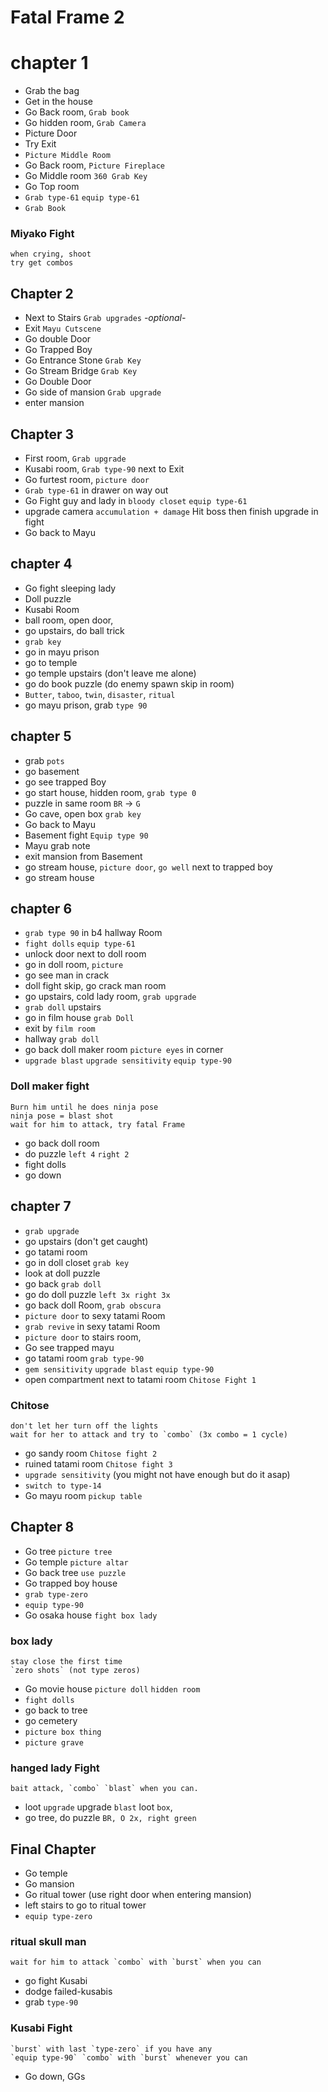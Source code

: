 # Fatal Frame 2

# chapter 1
- Grab the bag
- Get in the house
- Go Back room, `Grab book`
- Go hidden room, `Grab Camera`
- Picture Door
- Try Exit
- `Picture Middle Room`
- Go Back room, `Picture Fireplace`
- Go Middle room `360 Grab Key`
- Go Top room
- `Grab type-61` `equip type-61`
- `Grab Book`

### Miyako Fight
    when crying, shoot
    try get combos


## Chapter 2

- Next to Stairs `Grab upgrades` *-optional-*
- Exit `Mayu Cutscene`
- Go double Door
- Go Trapped Boy
- Go Entrance Stone `Grab Key`
- Go Stream Bridge `Grab Key`
- Go Double Door
- Go side of mansion `Grab upgrade`
- enter mansion

## Chapter 3
- First room, `Grab upgrade`
- Kusabi room, `Grab type-90` next to Exit
- Go furtest room, `picture door`
- `Grab type-61` in drawer on way out
- Go Fight guy and lady in `bloody closet` `equip type-61`
- upgrade camera `accumulation + damage`
  Hit boss then finish upgrade in fight
- Go back to Mayu

## chapter 4
- Go fight sleeping lady
- Doll puzzle
- Kusabi Room
- ball room, open door,
- go upstairs, do ball trick
- `grab key`
- go in mayu prison
- go to temple
- go temple upstairs (don't leave me alone)
- go do book puzzle (do enemy spawn skip in room)
- `Butter`, `taboo`, `twin`, `disaster`, `ritual`
- go mayu prison, grab `type 90`

## chapter 5
- grab `pots`
- go basement
- go see trapped Boy
- go start house, hidden room, `grab type 0`
- puzzle in same room `BR` -> `G`
- Go cave, open box `grab key`
- Go back to Mayu
- Basement fight `Equip type 90`
- Mayu grab note
- exit mansion from Basement
- go stream house, `picture door`, `go well` next to trapped boy
- go stream house

## chapter 6
- `grab type 90` in b4 hallway Room
- `fight dolls` `equip type-61`
- unlock door next to doll room
- go in doll room, `picture`
- go see man in crack
- doll fight skip, go crack man room
- go upstairs, cold lady room, `grab upgrade`
- `grab doll` upstairs
- go in film house `grab Doll`
- exit by `film room`
- hallway `grab doll`
- go back doll maker room `picture eyes` in corner
- `upgrade blast` `upgrade sensitivity` `equip type-90`

### Doll maker fight
    Burn him until he does ninja pose
    ninja pose = blast shot
    wait for him to attack, try fatal Frame


- go back doll room
- do puzzle `left 4` `right 2`
- fight dolls
- go down

## chapter 7
- `grab upgrade`
- go upstairs (don't get caught)
- go tatami room
- go in doll closet `grab key`
- look at doll puzzle
- go back `grab doll`
- go do doll puzzle `left 3x right 3x`
- go back doll Room, `grab obscura`
- `picture door` to sexy tatami Room
- `grab revive` in sexy tatami Room
- `picture door` to stairs room,
- Go see trapped mayu
- go tatami room `grab type-90`
- `gem sensitivity` `upgrade blast` `equip type-90`
- open compartment next to tatami room `Chitose Fight 1`

### Chitose
    don't let her turn off the lights
    wait for her to attack and try to `combo` (3x combo = 1 cycle)


- go sandy room `Chitose fight 2`
- ruined tatami room `Chitose fight 3`
- `upgrade sensitivity` (you might not have enough but do it asap)
- `switch to type-14`
- Go mayu room `pickup table`

## Chapter 8
- Go tree `picture tree`
- Go temple `picture altar`
- Go back tree `use puzzle`
- Go trapped boy house
- `grab type-zero`
- `equip type-90`
- Go osaka house `fight box lady`

### box lady
    stay close the first time
    `zero shots` (not type zeros)


- Go movie house `picture doll` `hidden room`
- `fight dolls`
- go back to tree
- go cemetery
- `picture box thing`
- `picture grave`

### hanged lady Fight
    bait attack, `combo` `blast` when you can.


- loot `upgrade` upgrade `blast` loot `box`,
- go tree, do puzzle `BR, O 2x, right green`

## Final Chapter
- Go temple
- Go mansion
- Go ritual tower (use right door when entering mansion)
- left stairs to go to ritual tower
- `equip type-zero`

### ritual skull man
    wait for him to attack `combo` with `burst` when you can


- go fight Kusabi
- dodge failed-kusabis
- grab `type-90`

### Kusabi Fight
    `burst` with last `type-zero` if you have any
    `equip type-90` `combo` with `burst` whenever you can


- Go down, GGs
